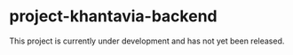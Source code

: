 # project-khantavia-backend
This project is currently under development and has not yet been released.
